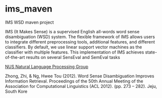 # ims_maven
IMS WSD maven project

IMS (It Makes Sense) is a supervised English all-words word sense disambiguation (WSD) system. The flexible framework of IMS allows users to integrate different preprocessing tools, additional features, and different classifiers. By default, we use linear support vector machines as the classifier with multiple features. This implementation of IMS achieves state-of-the-art results on several SensEval and SemEval tasks

[NUS Natural Language Processing Group](http://www.comp.nus.edu.sg/~nlp/home.html)

Zhong, Zhi, & Ng, Hwee Tou (2012). Word Sense Disambiguation Improves Information Retrieval. Proceedings of the 50th Annual Meeting of the Association for Computational Linguistics (ACL 2012). (pp. 273 – 282). Jeju, South Kore
